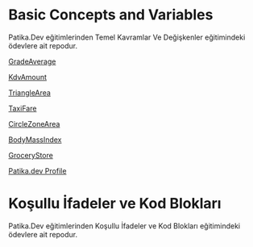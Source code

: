 # Basic Concepts and Variables

Patika.Dev eğitimlerinden Temel Kavramlar Ve Değişkenler eğitimindeki ödevlere ait repodur.

[GradeAverage](https://github.com/ErenBilgenn/Java101/blob/master/src/Basic/GradeAverage.java)

[KdvAmount](https://github.com/ErenBilgenn/Java101/blob/master/src/Basic/KdvAmount.java)

[TriangleArea](https://github.com/ErenBilgenn/Java101/blob/master/src/Basic/TriangleArea.java)

[TaxiFare](https://github.com/ErenBilgenn/Java101/blob/master/src/Basic/TaxiFare.java)

[CircleZoneArea](https://github.com/ErenBilgenn/Java101/blob/master/src/Basic/CircleZoneArea.java)

[BodyMassIndex](https://github.com/ErenBilgenn/Java101/blob/master/src/Basic/BodyMassIndex.java)

[GroceryStore](https://github.com/ErenBilgenn/Java101/blob/master/src/Basic/GroceryStore.java)

[Patika.dev Profile](https://app.patika.dev/ecb)

# Koşullu İfadeler ve Kod Blokları

Patika.Dev eğitimlerinden Koşullu İfadeler ve Kod Blokları eğitimindeki ödevlere ait repodur.
